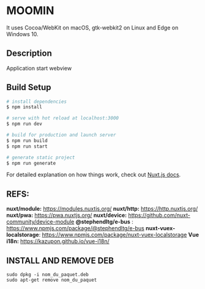 # MOOMIN

It uses Cocoa/WebKit on macOS, gtk-webkit2 on Linux and Edge on Windows 10.

## Description

Application start webview

## Build Setup

```bash
# install dependencies
$ npm install

# serve with hot reload at localhost:3000
$ npm run dev

# build for production and launch server
$ npm run build
$ npm run start

# generate static project
$ npm run generate
```

For detailed explanation on how things work, check out [Nuxt.js docs](https://nuxtjs.org).

## REFS:

__nuxt/module:__ https://modules.nuxtjs.org/
__nuxt/http:__ https://http.nuxtjs.org/
__nuxt/pwa:__ https://pwa.nuxtjs.org/
__nuxt/device:__ https://github.com/nuxt-community/device-module
__@stephendltg/e-bus__ : https://www.npmjs.com/package/@stephendltg/e-bus
__nuxt-vuex-localstorage__: https://www.npmjs.com/package/nuxt-vuex-localstorage
__Vue i18n:__ https://kazupon.github.io/vue-i18n/

## INSTALL AND REMOVE DEB

```
sudo dpkg -i nom_du_paquet.deb
sudo apt-get remove nom_du_paquet
```

